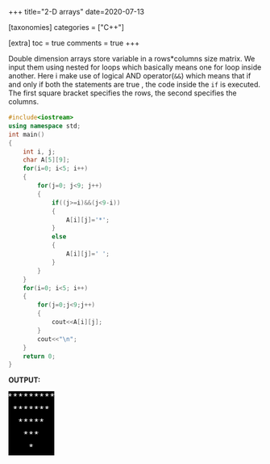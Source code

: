 +++
title="2-D arrays"
date=2020-07-13

[taxonomies]
categories = ["C++"]

[extra]
toc = true
comments = true
+++

Double dimension arrays store variable in a rows*columns size matrix. We input them using nested for loops which basically means one for loop inside another. Here i make use of logical AND operator(`&&`) which means that if and only if both the statements are true , the code inside the `if` is executed. The first square bracket specifies the rows, the second specifies the columns.

```cpp
#include<iostream>
using namespace std; 
int main()
{
    int i, j; 
    char A[5][9]; 
    for(i=0; i<5; i++)
    {
        for(j=0; j<9; j++)
        {
            if((j>=i)&&(j<9-i))
            {
                A[i][j]='*';      
            }   
            else
            {
                A[i][j]=' ';
            }
        }
    }
    for(i=0; i<5; i++)
    {
        for(j=0;j<9;j++)
        {
            cout<<A[i][j];  
        }
        cout<<"\n";
    }
    return 0; 
}
```
**OUTPUT:**

![output](/assets/2-d-arrays.png)
